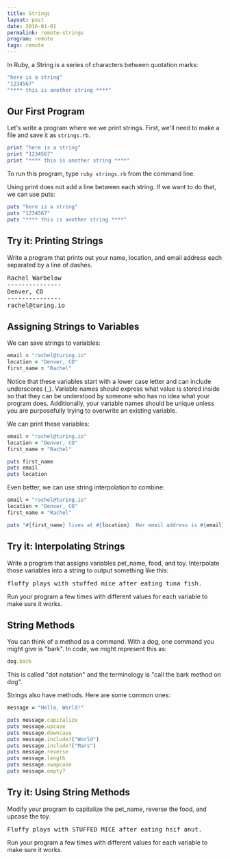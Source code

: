 ```yaml
---
title: Strings
layout: post
date: 2016-01-01
permalink: remote-strings
program: remote
tags: remote
---
```


In Ruby, a String is a series of characters between quotation marks:

```ruby
"here is a string"
"1234567"
"**** this is another string ****"
```

## Our First Program

Let's write a program where we we print strings. First, we'll need to make a file and save it as `strings.rb`.

```ruby
print "here is a string"
print "1234567"
print "**** this is another string ****"
```

To run this program, type `ruby strings.rb` from the command line.

Using print does not add a line between each string. If we want to do that, we can use puts:

```ruby
puts "here is a string"
puts "1234567"
puts "**** this is another string ****"
```

<div class="try-it">
<h2>Try it: Printing Strings</h2>

<p>Write a program that prints out your name, location, and email address each separated by a line of dashes.</p>

<pre>Rachel Warbelow
---------------
Denver, CO
---------------
rachel@turing.io</pre>
</div>

## Assigning Strings to Variables

We can save strings to variables:

```ruby
email = "rachel@turing.io"
location = "Denver, CO"
first_name = "Rachel"
```

Notice that these variables start with a lower case letter and can include underscores (_). Variable names should express what value is stored inside so that they can be understood by someone who has no idea what your program does. Additionally, your variable names should be unique unless you are purposefully trying to overwrite an existing variable. 

We can print these variables:

```ruby
email = "rachel@turing.io"
location = "Denver, CO"
first_name = "Rachel"

puts first_name
puts email
puts location
```

Even better, we can use string interpolation to combine:

```ruby
email = "rachel@turing.io"
location = "Denver, CO"
first_name = "Rachel"

puts "#{first_name} lives at #{location}. Her email address is #{email}."
```

<div class="try-it">
<h2>Try it: Interpolating Strings</h2>

<p>Write a program that assigns variables pet_name, food, and toy. Interpolate those variables into a string to output something like this:</p>

<pre>fluffy plays with stuffed mice after eating tuna fish.</pre>
Run your program a few times with different values for each variable to make sure it works.
</div>

## String Methods

You can think of a method as a command. With a dog, one command you might give is "bark". In code, we might represent this as:

```ruby
dog.bark
```

This is called "dot notation" and the terminology is "call the bark method on dog".

Strings also have methods. Here are some common ones:

```ruby
message = "Hello, World!"

puts message.capitalize
puts message.upcase
puts message.downcase
puts message.include?("World")
puts message.include?("Mars")
puts message.reverse
puts message.length
puts message.swapcase
puts message.empty? 
```

<div class="try-it">
<h2>Try it: Using String Methods</h2>

<p>Modify your program to capitalize the pet_name, reverse the food, and upcase the toy.</p>

<pre>Fluffy plays with STUFFED MICE after eating hsif anut.</pre>
Run your program a few times with different values for each variable to make sure it works.
</div>
